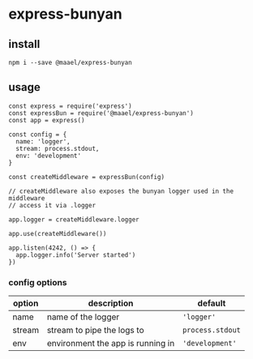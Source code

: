 # express-bunyan

## install

```
npm i --save @maael/express-bunyan
```

## usage

```
const express = require('express')
const expressBun = require('@maael/express-bunyan')
const app = express()

const config = {
  name: 'logger',
  stream: process.stdout,
  env: 'development'
}

const createMiddleware = expressBun(config)

// createMiddleware also exposes the bunyan logger used in the middleware
// access it via .logger

app.logger = createMiddleware.logger

app.use(createMiddleware())

app.listen(4242, () => {
  app.logger.info('Server started')
})
```

### config options

| option      | description                       | default           |
| ------------|-----------------------------------|-------------------|
| name        | name of the logger                | `'logger'`        |
| stream      | stream to pipe the logs to        | `process.stdout`  |
| env         | environment the app is running in | `'development'`   |
